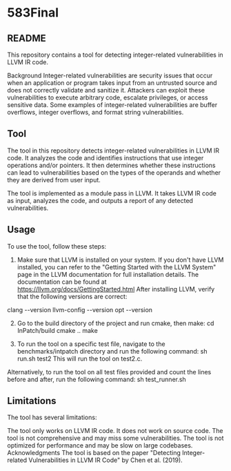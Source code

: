 # 583Final
## README

This repository contains a tool for detecting integer-related vulnerabilities in LLVM IR code.

Background
Integer-related vulnerabilities are security issues that occur when an application or program takes input from an untrusted source and does not correctly validate and sanitize it. Attackers can exploit these vulnerabilities to execute arbitrary code, escalate privileges, or access sensitive data. Some examples of integer-related vulnerabilities are buffer overflows, integer overflows, and format string vulnerabilities.

## Tool
The tool in this repository detects integer-related vulnerabilities in LLVM IR code. It analyzes the code and identifies instructions that use integer operations and/or pointers. It then determines whether these instructions can lead to vulnerabilities based on the types of the operands and whether they are derived from user input.

The tool is implemented as a module pass in LLVM. It takes LLVM IR code as input, analyzes the code, and outputs a report of any detected vulnerabilities.

## Usage
To use the tool, follow these steps:

1. Make sure that LLVM is installed on your system. If you don't have LLVM installed, you can refer to the "Getting Started with the LLVM System" page in the LLVM documentation for full installation details. The documentation can be found at https://llvm.org/docs/GettingStarted.html
After installing LLVM, verify that the following versions are correct:

clang --version
llvm-config --version
opt --version

2. Go to the build directory of the project and run cmake, then make:
cd InPatch/build
cmake ..
make

3. To run the tool on a specific test file, navigate to the benchmarks/intpatch directory and run the following command:
sh run.sh test2
This will run the tool on test2.c.


Alternatively, to run the tool on all test files provided and count the lines before and after, run the following command:
sh test_runner.sh

## Limitations
The tool has several limitations:

The tool only works on LLVM IR code. It does not work on source code.
The tool is not comprehensive and may miss some vulnerabilities.
The tool is not optimized for performance and may be slow on large codebases.
Acknowledgments
The tool is based on the paper "Detecting Integer-related Vulnerabilities in LLVM IR Code" by Chen et al. (2019).
